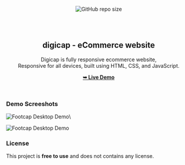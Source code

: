 <div align="center">
  
  ![GitHub repo size](https://img.shields.io/github/repo-size/codewithsadee/footcap)
  
  <br />
  <br />

  <h2 align="center">digicap - eCommerce website</h2>

  Digicap is fully responsive ecommerce website, <br />Responsive for all devices, built using HTML, CSS, and JavaScript.

  <a href="[https://codewithsadee.github.io/footcap/](https://arunachalesh58.github.io/e-commerce_website/)"><strong>➥ Live Demo</strong></a>

</div>

<br />

### Demo Screeshots

![Footcap Desktop Demo](./readme-images/preview1.png "Desktop Demo")\

![Footcap Desktop Demo](./readme-images/preview2.png "Desktop Demo")



### License

This project is **free to use** and does not contains any license.
